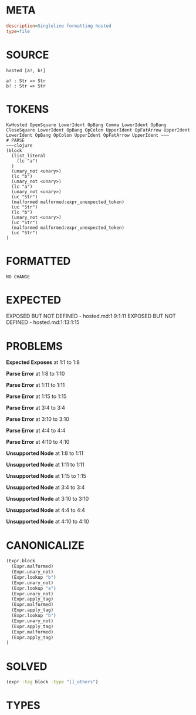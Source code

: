# META
~~~ini
description=Singleline formatting hosted
type=file
~~~
# SOURCE
~~~roc
hosted [a!, b!]

a! : Str => Str
b! : Str => Str
~~~
# TOKENS
~~~text
KwHosted OpenSquare LowerIdent OpBang Comma LowerIdent OpBang CloseSquare LowerIdent OpBang OpColon UpperIdent OpFatArrow UpperIdent LowerIdent OpBang OpColon UpperIdent OpFatArrow UpperIdent ~~~
# PARSE
~~~clojure
(block
  (list_literal
    (lc "a")
  )
  (unary_not <unary>)
  (lc "b")
  (unary_not <unary>)
  (lc "a")
  (unary_not <unary>)
  (uc "Str")
  (malformed malformed:expr_unexpected_token)
  (uc "Str")
  (lc "b")
  (unary_not <unary>)
  (uc "Str")
  (malformed malformed:expr_unexpected_token)
  (uc "Str")
)
~~~
# FORMATTED
~~~roc
NO CHANGE
~~~
# EXPECTED
EXPOSED BUT NOT DEFINED - hosted.md:1:9:1:11
EXPOSED BUT NOT DEFINED - hosted.md:1:13:1:15
# PROBLEMS
**Expected Exposes**
at 1:1 to 1:8

**Parse Error**
at 1:8 to 1:10

**Parse Error**
at 1:11 to 1:11

**Parse Error**
at 1:15 to 1:15

**Parse Error**
at 3:4 to 3:4

**Parse Error**
at 3:10 to 3:10

**Parse Error**
at 4:4 to 4:4

**Parse Error**
at 4:10 to 4:10

**Unsupported Node**
at 1:8 to 1:11

**Unsupported Node**
at 1:11 to 1:11

**Unsupported Node**
at 1:15 to 1:15

**Unsupported Node**
at 3:4 to 3:4

**Unsupported Node**
at 3:10 to 3:10

**Unsupported Node**
at 4:4 to 4:4

**Unsupported Node**
at 4:10 to 4:10

# CANONICALIZE
~~~clojure
(Expr.block
  (Expr.malformed)
  (Expr.unary_not)
  (Expr.lookup "b")
  (Expr.unary_not)
  (Expr.lookup "a")
  (Expr.unary_not)
  (Expr.apply_tag)
  (Expr.malformed)
  (Expr.apply_tag)
  (Expr.lookup "b")
  (Expr.unary_not)
  (Expr.apply_tag)
  (Expr.malformed)
  (Expr.apply_tag)
)
~~~
# SOLVED
~~~clojure
(expr :tag block :type "[]_others")
~~~
# TYPES
~~~roc
~~~
